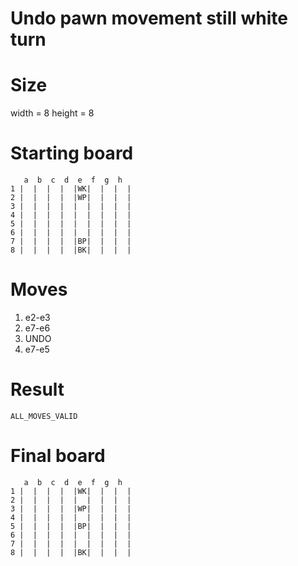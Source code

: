 # Undo pawn movement still white turn

# Size
width = 8
height = 8

# Starting board
```
   a  b  c  d  e  f  g  h
1 |  |  |  |  |WK|  |  |  |
2 |  |  |  |  |WP|  |  |  |
3 |  |  |  |  |  |  |  |  |
4 |  |  |  |  |  |  |  |  |
5 |  |  |  |  |  |  |  |  |
6 |  |  |  |  |  |  |  |  |
7 |  |  |  |  |BP|  |  |  |
8 |  |  |  |  |BK|  |  |  |
```
# Moves
1. e2-e3
2. e7-e6
3. UNDO
4. e7-e5


# Result
`ALL_MOVES_VALID`

# Final board
```
   a  b  c  d  e  f  g  h
1 |  |  |  |  |WK|  |  |  |
2 |  |  |  |  |  |  |  |  |
3 |  |  |  |  |WP|  |  |  |
4 |  |  |  |  |  |  |  |  |
5 |  |  |  |  |BP|  |  |  |
6 |  |  |  |  |  |  |  |  |
7 |  |  |  |  |  |  |  |  |
8 |  |  |  |  |BK|  |  |  |
```
